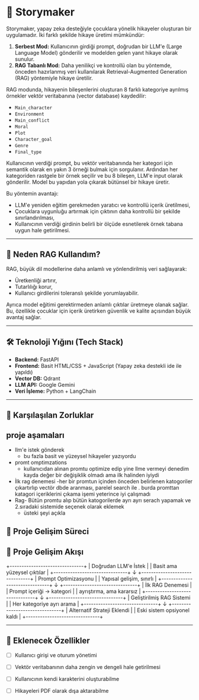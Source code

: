 # 📖 Storymaker

Storymaker, yapay zeka desteğiyle çocuklara yönelik hikayeler oluşturan bir uygulamadır. İki farklı şekilde hikaye üretimi mümkündür:

1. **Serbest Mod:** Kullanıcının girdiği prompt, doğrudan bir LLM'e (Large Language Model) gönderilir ve modelden gelen yanıt hikaye olarak sunulur.
2. **RAG Tabanlı Mod:** Daha yenilikçi ve kontrollü olan bu yöntemde, önceden hazırlanmış veri kullanılarak Retrieval-Augmented Generation (RAG) yöntemiyle hikaye üretilir.

RAG modunda, hikayenin bileşenlerini oluşturan 8 farklı kategoriye ayrılmış örnekler vektör veritabanına (vector database) kaydedilir:
- `Main_character`
- `Environment`
- `Main_conflict`
- `Moral`
- `Plot`
- `Character_goal`
- `Genre`
- `Final_type`

Kullanıcının verdiği prompt, bu vektör veritabanında her kategori için semantik olarak en yakın 3 örneği bulmak için sorgulanır. Ardından her kategoriden rastgele bir örnek seçilir ve bu 8 bileşen, LLM'e input olarak gönderilir. Model bu yapıdan yola çıkarak bütünsel bir hikaye üretir.

Bu yöntemin avantajı:
- LLM'e yeniden eğitim gerekmeden yaratıcı ve kontrollü içerik üretilmesi,
- Çocuklara uygunluğu artırmak için çıktının daha kontrollü bir şekilde sınırlandırılması,
- Kullanıcının verdiği girdinin belirli bir ölçüde esnetilerek örnek tabana uygun hale getirilmesi.

---

## 🤖 Neden RAG Kullandım?

RAG, büyük dil modellerine daha anlamlı ve yönlendirilmiş veri sağlayarak:
- Üretkenliği artırır,
- Tutarlılığı korur,
- Kullanıcı girdilerini toleranslı şekilde yorumlayabilir.

Ayrıca model eğitimi gerektirmeden anlamlı çıktılar üretmeye olanak sağlar. Bu, özellikle çocuklar için içerik üretirken güvenlik ve kalite açısından büyük avantaj sağlar.

---

## 🛠️ Teknoloji Yığını (Tech Stack)

- **Backend:** FastAPI
- **Frontend:** Basit HTML/CSS + JavaScript (Yapay zeka destekli ide ile yapıldı)
- **Vector DB:** Qdrant
- **LLM API:** Google Gemini 
- **Veri İşleme:** Python + LangChain

---

## 🧩 Karşılaşılan Zorluklar
## proje aşamaları 
- llm'e istek gönderek
    - bu fazla basit ve yüzeysel hikayeler yazıyordu
- promt omptimzations
    - kullanıcıdan alınan promtu optimize edip yine llme vermeyi denedim kayda değer bir değişiklik olmadı ama ilk halinden iyiydi
- İlk rag denemesi
     -her bir promtun içinden önceden belirlenen katogoriler çıkartırlıp vectör dbde aranması, parelel search ile . burda promttan katagori içeriklerini çıkama işemi yeterince iyi çalışmadı
- Rag- Bütün promtu alıp bütün katogorilerde ayrı ayrı serach yapamak ve 2.sıradaki sistemide seçenek olarak eklemek
    - üsteki şeyi açıkla


## 🚀 Proje Gelişim Süreci

## 🚀 Proje Gelişim Akışı

+-------------------------------+
| Doğrudan LLM'e İstek         |
| Basit ama yüzeysel çıktılar |
+-------------------------------+
              ↓
+-------------------------------+
| Prompt Optimizasyonu         |
| Yapısal gelişim, sınırlı     |
+-------------------------------+
              ↓
+-------------------------------+
| İlk RAG Denemesi             |
| Prompt içeriği → kategori    |
| ayrıştırma, ama kararsız     |
+-------------------------------+
              ↓
+-------------------------------+
| Geliştirilmiş RAG Sistemi    |
| Her kategoriye ayrı arama   |
+-------------------------------+
              ↓
+-------------------------------+
| Alternatif Strateji Eklendi |
| Eski sistem opsiyonel kaldı |
+-------------------------------+



---

## 🚧 Eklenecek Özellikler

- [ ] Kullanıcı girişi ve oturum yönetimi
- [ ] Vektör veritabanının daha zengin ve dengeli hale getirilmesi
- [ ] Kullanıcının kendi karakterini oluşturabilme
- [ ] Hikayeleri PDF olarak dışa aktarabilme

